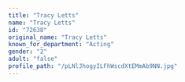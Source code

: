 ```yaml
---
title: "Tracy Letts"
name: "Tracy Letts"
id: "72638"
original_name: "Tracy Letts"
known_for_department: "Acting"
gender: "2"
adult: "false"
profile_path: "/pLNlJhogyILFhWscdXtEMmAb9NN.jpg"
---
```

